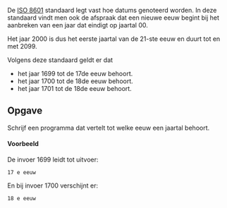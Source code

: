 De <a href='https://nl.wikipedia.org/wiki/ISO_8601' target='_blank'>ISO 8601</a> standaard legt vast hoe datums genoteerd worden. In deze standaard vindt men ook de  afspraak dat een nieuwe eeuw begint bij het aanbreken van een jaar dat eindigt op jaartal 00.

Het jaar 2000 is dus het eerste jaartal van de 21-ste eeuw en duurt tot en met 2099.

Volgens deze standaard geldt er dat

- het jaar 1699 tot de 17de eeuw behoort.
- het jaar 1700 tot de 18de eeuw behoort.
- het jaar 1701 tot de 18de eeuw behoort.

## Opgave
Schrijf een programma dat vertelt tot welke eeuw een jaartal behoort.


#### Voorbeeld
De invoer 1699 leidt tot uitvoer:
```
17 e eeuw
```

En bij invoer 1700 verschijnt er:
```
18 e eeuw
```